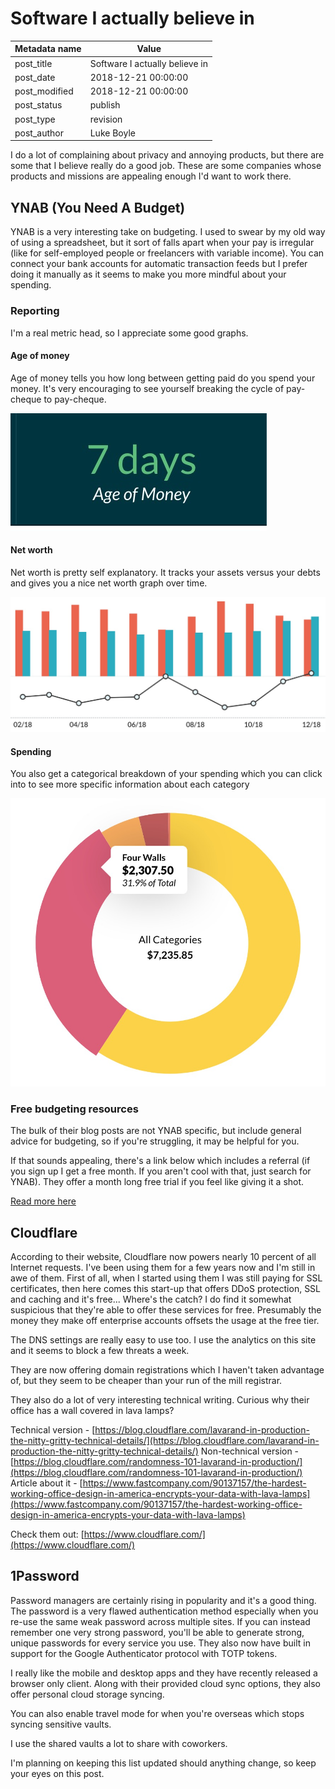 # Software I actually believe in

| Metadata name | Value                          |
| ------------- | ------------------------------ |
| post_title    | Software I actually believe in |
| post_date     | 2018-12-21 00:00:00            |
| post_modified | 2018-12-21 00:00:00            |
| post_status   | publish                        |
| post_type     | revision                       |
| post_author   | Luke Boyle                     |

I do a lot of complaining about privacy and annoying products, but there
are some that I believe really do a good job. These are some companies
whose products and missions are appealing enough I'd want to work there.

## YNAB (You Need A Budget)

YNAB is a very interesting take on budgeting. I used to swear by my old
way of using a spreadsheet, but it sort of falls apart when your pay
is irregular (like for self-employed people or freelancers with variable
income). You can connect your bank accounts for automatic transaction
feeds but I prefer doing it manually as it seems to make you more mindful
about your spending.

### Reporting

I'm a real metric head, so I appreciate some good graphs.

#### Age of money

Age of money tells you how long between getting paid do you spend your
money. It's very encouraging to see yourself breaking the cycle of
pay-cheque to pay-cheque.

![age of money 7 days](/blog-posts/images/age-of-money.jpg)

#### Net worth

Net worth is pretty self explanatory. It tracks your assets versus your
debts and gives you a nice net worth graph over time.

![](/blog-posts/images/net-worth.jpg)

#### Spending

You also get a categorical breakdown of your spending which you can
click into to see more specific information about each category

![](/blog-posts/images/spending.jpg)

### Free budgeting resources

The bulk of their blog posts are not YNAB specific, but include general
advice for budgeting, so if you're struggling, it may be helpful for you.

If that sounds appealing, there's a link below which includes a referral
(if you sign up I get a free month. If you aren't cool with that,
just search for YNAB). They offer a month long free trial if you feel
like giving it a shot.

[Read more here](https://ynab.com/referral/?ref=gHhYbKrXCgjj1zjM&utm_source=customer_referral)

## Cloudflare

According to their website, Cloudflare now powers nearly 10 percent of
all Internet requests. I've been using them for a few years now and
I'm still in awe of them. First of all, when I started using them I was
still paying for SSL certificates, then here comes this start-up that
offers DDoS protection, SSL and caching and it's free... Where's the
catch? I do find it somewhat suspicious that they're able to offer these
services for free. Presumably the money they make off enterprise
accounts offsets the usage at the free tier.

The DNS settings are really easy to use too. I use the analytics on this
site and it seems to block a few threats a week.

They are now offering domain registrations which I haven't taken advantage
of, but they seem to be cheaper than your run of the mill registrar.

They also do a lot of very interesting technical writing. Curious why
their office has a wall covered in lava lamps?

Technical version - [https://blog.cloudflare.com/lavarand-in-production-the-nitty-gritty-technical-details/](https://blog.cloudflare.com/lavarand-in-production-the-nitty-gritty-technical-details/)
Non-technical version - [https://blog.cloudflare.com/randomness-101-lavarand-in-production/](https://blog.cloudflare.com/randomness-101-lavarand-in-production/)
Article about it - [https://www.fastcompany.com/90137157/the-hardest-working-office-design-in-america-encrypts-your-data-with-lava-lamps](https://www.fastcompany.com/90137157/the-hardest-working-office-design-in-america-encrypts-your-data-with-lava-lamps)

Check them out: [https://www.cloudflare.com/](https://www.cloudflare.com/)

## 1Password

Password managers are certainly rising in popularity and it's a good thing.
The password is a very flawed authentication method especially when you
re-use the same weak password across multiple sites. If you can instead
remember one very strong password, you'll be able to generate strong,
unique passwords for every service you use. They also now have built in
support for the Google Authenticator protocol with TOTP tokens.

I really like the mobile and desktop apps and they have recently
released a browser only client. Along with their provided cloud sync
options, they also offer personal cloud storage syncing.

You can also enable travel mode for when you're overseas which stops
syncing sensitive vaults.

I use the shared vaults a lot to share with coworkers.

I'm planning on keeping this list updated should anything change, so
keep your eyes on this post.
